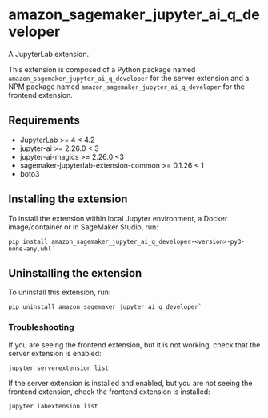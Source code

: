 # amazon_sagemaker_jupyter_ai_q_developer

A JupyterLab extension.

This extension is composed of a Python package named `amazon_sagemaker_jupyter_ai_q_developer`
for the server extension and a NPM package named `amazon_sagemaker_jupyter_ai_q_developer`
for the frontend extension.

## Requirements
* JupyterLab >= 4 < 4.2
* jupyter-ai >= 2.26.0 < 3
* jupyter-ai-magics >= 2.26.0 <3
* sagemaker-jupyterlab-extension-common >= 0.1.26 < 1
* boto3

## Installing the extension
To install the extension within local Jupyter environment, a Docker image/container or in SageMaker Studio, run:
```
pip install amazon_sagemaker_jupyter_ai_q_developer-<version>-py3-none-any.whl`
```

## Uninstalling the extension
To uninstall this extension, run:
```
pip uninstall amazon_sagemaker_jupyter_ai_q_developer`
```

### Troubleshooting
If you are seeing the frontend extension, but it is not working, check that the server extension is enabled:

```
jupyter serverextension list
```

If the server extension is installed and enabled, but you are not seeing the frontend extension, check the frontend extension is installed:
```
jupyter labextension list
```
